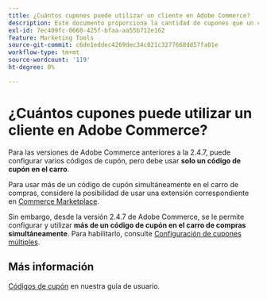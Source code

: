 ```yaml
---
title: ¿Cuántos cupones puede utilizar un cliente en Adobe Commerce?
description: Este documento proporciona la cantidad de cupones que un cliente puede utilizar en Adobe Commerce.
exl-id: 7ec409fc-0660-425f-bfaa-aa55b712e162
feature: Marketing Tools
source-git-commit: c6de1eddec4269dec34c021c3277668dd57fa01e
workflow-type: tm+mt
source-wordcount: '119'
ht-degree: 0%

---
```


# ¿Cuántos cupones puede utilizar un cliente en Adobe Commerce?

Para las versiones de Adobe Commerce anteriores a la 2.4.7, puede configurar varios códigos de cupón, pero debe usar **solo un código de cupón en el carro**.

Para usar más de un código de cupón simultáneamente en el carro de compras, considere la posibilidad de usar una extensión correspondiente en [Commerce Marketplace](https://marketplace.magento.com/).

Sin embargo, desde la versión 2.4.7 de Adobe Commerce, se le permite configurar y utilizar **más de un código de cupón en el carro de compras simultáneamente**. Para habilitarlo, consulte [Configuración de cupones múltiples](https://experienceleague.adobe.com/es/docs/commerce-admin/config/sales/sales#multicoupon-settings).

## Más información

[Códigos de cupón](https://experienceleague.adobe.com/docs/commerce-admin/marketing/promotions/cart-rules/price-rules-cart-coupon.html?lang=es) en nuestra guía de usuario.
